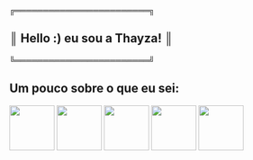    ╔════════════════════════╗
## ║ Hello :) eu sou a Thayza!   ║
   ╚════════════════════════╝

## Um pouco sobre o que eu sei:

<img src="https://cdn-icons-png.flaticon.com/128/1051/1051277.png" width="80" height="80" /> 
<img src="https://cdn-icons-png.flaticon.com/128/732/732190.png" width="80" height="80" /> 
<img src="https://cdn-icons-png.flaticon.com/128/5968/5968292.png" width="80" height="80" /> 
<img src="https://cdn-icons-png.flaticon.com/128/14929/14929345.png" width="80" height="80" /> 
<img src="https://cdn-icons-png.flaticon.com/128/919/919836.png" width="80" height="80" />



<!--
**ThayzaMaciel/ThayzaMaciel** is a ✨ _special_ ✨ repository because its `README.md` (this file) appears on your GitHub profile.

Here are some ideas to get you started:

- 🔭 I’m currently working on ...
- 🌱 I’m currently learning ...
- 👯 I’m looking to collaborate on ...
- 🤔 I’m looking for help with ...
- 💬 Ask me about ...
- 📫 How to reach me: ...
- 😄 Pronouns: ...
- ⚡ Fun fact: ...
-->
